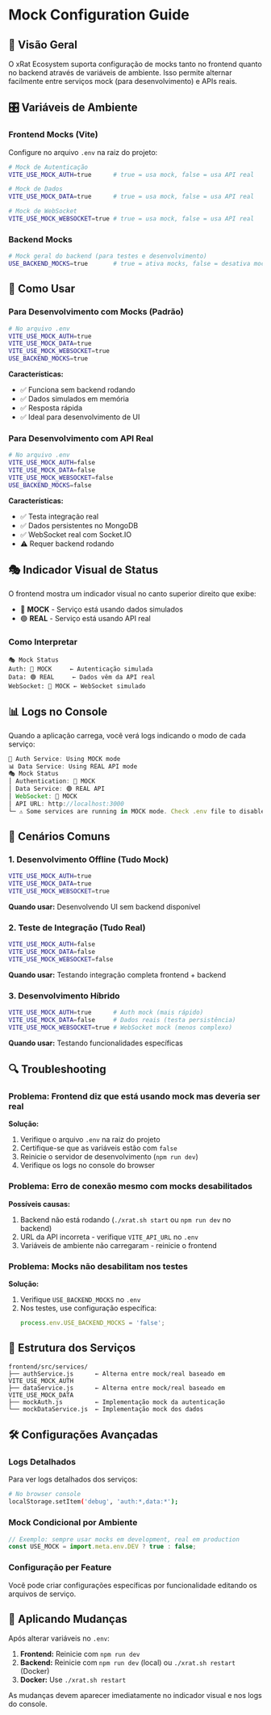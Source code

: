 # Mock Configuration Guide

## 📝 Visão Geral

O xRat Ecosystem suporta configuração de mocks tanto no frontend quanto no backend através de variáveis de ambiente. Isso permite alternar facilmente entre serviços mock (para desenvolvimento) e APIs reais.

## 🎛️ Variáveis de Ambiente

### Frontend Mocks (Vite)

Configure no arquivo `.env` na raiz do projeto:

```bash
# Mock de Autenticação
VITE_USE_MOCK_AUTH=true      # true = usa mock, false = usa API real

# Mock de Dados
VITE_USE_MOCK_DATA=true      # true = usa mock, false = usa API real

# Mock de WebSocket
VITE_USE_MOCK_WEBSOCKET=true # true = usa mock, false = usa API real
```

### Backend Mocks

```bash
# Mock geral do backend (para testes e desenvolvimento)
USE_BACKEND_MOCKS=true       # true = ativa mocks, false = desativa mocks
```

## 🔧 Como Usar

### Para Desenvolvimento com Mocks (Padrão)

```bash
# No arquivo .env
VITE_USE_MOCK_AUTH=true
VITE_USE_MOCK_DATA=true
VITE_USE_MOCK_WEBSOCKET=true
USE_BACKEND_MOCKS=true
```

**Características:**

- ✅ Funciona sem backend rodando
- ✅ Dados simulados em memória
- ✅ Resposta rápida
- ✅ Ideal para desenvolvimento de UI

### Para Desenvolvimento com API Real

```bash
# No arquivo .env
VITE_USE_MOCK_AUTH=false
VITE_USE_MOCK_DATA=false
VITE_USE_MOCK_WEBSOCKET=false
USE_BACKEND_MOCKS=false
```

**Características:**

- ✅ Testa integração real
- ✅ Dados persistentes no MongoDB
- ✅ WebSocket real com Socket.IO
- ⚠️ Requer backend rodando

## 🎭 Indicador Visual de Status

O frontend mostra um indicador visual no canto superior direito que exibe:

- 🔴 **MOCK** - Serviço está usando dados simulados
- 🟢 **REAL** - Serviço está usando API real

### Como Interpretar

```
🎭 Mock Status
Auth: 🔴 MOCK     ← Autenticação simulada
Data: 🟢 REAL     ← Dados vêm da API real
WebSocket: 🔴 MOCK ← WebSocket simulado
```

## 📊 Logs no Console

Quando a aplicação carrega, você verá logs indicando o modo de cada serviço:

```javascript
🔐 Auth Service: Using MOCK mode
📊 Data Service: Using REAL API mode
🎭 Mock Status
│ Authentication: 🔴 MOCK
│ Data Service: 🟢 REAL API
│ WebSocket: 🔴 MOCK
│ API URL: http://localhost:3000
└─ ⚠️ Some services are running in MOCK mode. Check .env file to disable mocks.
```

## 🚀 Cenários Comuns

### 1. Desenvolvimento Offline (Tudo Mock)

```bash
VITE_USE_MOCK_AUTH=true
VITE_USE_MOCK_DATA=true
VITE_USE_MOCK_WEBSOCKET=true
```

**Quando usar:** Desenvolvendo UI sem backend disponível

### 2. Teste de Integração (Tudo Real)

```bash
VITE_USE_MOCK_AUTH=false
VITE_USE_MOCK_DATA=false
VITE_USE_MOCK_WEBSOCKET=false
```

**Quando usar:** Testando integração completa frontend + backend

### 3. Desenvolvimento Híbrido

```bash
VITE_USE_MOCK_AUTH=true      # Auth mock (mais rápido)
VITE_USE_MOCK_DATA=false     # Dados reais (testa persistência)
VITE_USE_MOCK_WEBSOCKET=true # WebSocket mock (menos complexo)
```

**Quando usar:** Testando funcionalidades específicas

## 🔍 Troubleshooting

### Problema: Frontend diz que está usando mock mas deveria ser real

**Solução:**

1. Verifique o arquivo `.env` na raiz do projeto
2. Certifique-se que as variáveis estão com `false`
3. Reinicie o servidor de desenvolvimento (`npm run dev`)
4. Verifique os logs no console do browser

### Problema: Erro de conexão mesmo com mocks desabilitados

**Possíveis causas:**

1. Backend não está rodando (`./xrat.sh start` ou `npm run dev` no backend)
2. URL da API incorreta - verifique `VITE_API_URL` no `.env`
3. Variáveis de ambiente não carregaram - reinicie o frontend

### Problema: Mocks não desabilitam nos testes

**Solução:**

1. Verifique `USE_BACKEND_MOCKS` no `.env`
2. Nos testes, use configuração específica:
   ```javascript
   process.env.USE_BACKEND_MOCKS = 'false';
   ```

## 📁 Estrutura dos Serviços

```
frontend/src/services/
├── authService.js      ← Alterna entre mock/real baseado em VITE_USE_MOCK_AUTH
├── dataService.js      ← Alterna entre mock/real baseado em VITE_USE_MOCK_DATA
├── mockAuth.js         ← Implementação mock da autenticação
└── mockDataService.js  ← Implementação mock dos dados
```

## 🛠️ Configurações Avançadas

### Logs Detalhados

Para ver logs detalhados dos serviços:

```bash
# No browser console
localStorage.setItem('debug', 'auth:*,data:*');
```

### Mock Condicional por Ambiente

```javascript
// Exemplo: sempre usar mocks em development, real em production
const USE_MOCK = import.meta.env.DEV ? true : false;
```

### Configuração per Feature

Você pode criar configurações específicas por funcionalidade editando os arquivos de serviço.

## 🔄 Aplicando Mudanças

Após alterar variáveis no `.env`:

1. **Frontend:** Reinicie com `npm run dev`
2. **Backend:** Reinicie com `npm run dev` (local) ou `./xrat.sh restart` (Docker)
3. **Docker:** Use `./xrat.sh restart`

As mudanças devem aparecer imediatamente no indicador visual e nos logs do console.

